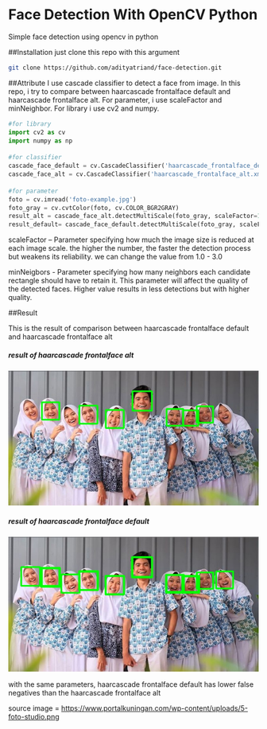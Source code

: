 # Face Detection With OpenCV Python
Simple face detection using opencv in python

##Installation
just clone this repo with this argument
```bash
git clone https://github.com/adityatriand/face-detection.git
```
##Attribute
I use cascade classifier to detect a face from image. In this repo, i try to compare between haarcascade frontalface default and haarcascade frontalface alt. For parameter, i use scaleFactor and minNeighbor. For library i use cv2 and numpy.
```python
#for library
import cv2 as cv
import numpy as np

#for classifier
cascade_face_default = cv.CascadeClassifier('haarcascade_frontalface_default.xml')
cascade_face_alt = cv.CascadeClassifier('haarcascade_frontalface_alt.xml')

#for parameter
foto = cv.imread('foto-example.jpg')
foto_gray = cv.cvtColor(foto, cv.COLOR_BGR2GRAY)
result_alt = cascade_face_alt.detectMultiScale(foto_gray, scaleFactor=1.02, minNeighbors=7)
result_default= cascade_face_default.detectMultiScale(foto_gray, scaleFactor=1.02, minNeighbors=7)
```
scaleFactor – Parameter specifying how much the image size is reduced at each image scale. the higher the number, the faster the detection process but weakens its reliability. we can change the value from 1.0 - 3.0

minNeigbors - Parameter specifying how many neighbors each candidate rectangle should have to retain it. This parameter will affect the quality of the detected faces. Higher value results in less detections but with higher quality.

##Result

This is the result of comparison between haarcascade frontalface default and haarcascade frontalface alt

##### result of haarcascade frontalface alt
![Result 1](result-detection-alt.jpg)

##### result of haarcascade frontalface default
![Result 1](result-detection-default.jpg)

with the same parameters, haarcascade frontalface default has lower false negatives than the haarcascade frontalface alt

source image = https://www.portalkuningan.com/wp-content/uploads/5-foto-studio.png